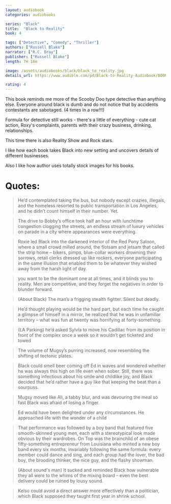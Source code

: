 ```yaml
---
layout: audiobook
categories: audiobooks

series: "Black"
title:  "Black to Reality"
book: 4

tags: ["Detective", "Comedy", "Thriller"]
authors: ["Russell Blake"]
narrator: ["R.C. Bray"]
publisher: ["Russell Blake"]
length: 7H 16m

image: /assets/audiobooks/black/black_to_reality.jpg
details_url: https://www.audible.com/pd/Black-to-Reality-Audiobook/B00NUD99TC

rating: 4
---
```


This book reminds me more of the Scooby Doo type detective than anything else. 
Everyone around black is dumb and do not notice <spoiler> that by accidents contestants are sabotaged. (4 times in a row!!!) </spoiler>

Formula for detective still works - there's a little of everything - cute cat action, Roxy's complaints, parents with their crazy business, drinking, relationships.

This time there is also Reality Show and Rock stars.

I like how each book takes Black into new setting and uncovers details of different businesses.

Also I like how author uses totally stock images for his books.

# Quotes:

> He’d contemplated taking the bus, but nobody except crazies, illegals, and the homeless resorted to public transportation in Los Angeles, and he didn’t count himself in their number. Yet.

> The drive to Bobby’s office took half an hour with lunchtime congestion clogging the streets, an endless stream of luxury vehicles on parade in a city where appearances were everything.

> Roxie led Black into the darkened interior of the Red Pony Saloon, where a small crowd milled around, the flotsam and jetsam that called the strip home – bikers, pimps, blue-collar workers drowning their sorrows, retail clerks dressed up like rockers, everyone participating in the same illusion that enabled them to be whatever they wished away from the harsh light of day.

>  you want to be the dominant one at all times, and it blinds you to reality. Men are competitive, and they forget the negatives in order to blunder forward.

> (About Black) The man’s a frigging stealth fighter. Silent but deadly.

> He’d thought playing would be the hard part, but each time he caught a glimpse of himself in a mirror, he realized that he was in unfamiliar territory – what was fun at twenty was horrifying at forty-something.

> (LA Parking) he’d asked Sylvia to move his Cadillac from its position in front of the complex once a week so it wouldn’t get ticketed and towed

> The volume of Mugsy’s purring increased, now resembling the shifting of tectonic plates.

> Black could smell beer coming off Ed in waves and wondered whether he was always this high on life even when sober. Still, there was something infectious about his smile and childlike joy, and Black decided that he’d rather have a guy like that keeping the beat than a sourpuss. 

>  Mugsy moved like Ali, a tabby blur, and was devouring the meal so fast Black was afraid of losing a finger.

> Ed would have been delighted under any circumstances. He approached life with the wonder of a child

> That performance was followed by a boy band that featured five smooth-skinned young men, each with a stereotypical look made obvious by their wardrobes. On Top was the brainchild of an obese fifty-something entrepreneur from Louisiana who minted a new boy band every six months, invariably following the same formula: every member could dance and sing, and each group had the lover, the bad boy, the brooding thinker, the nice guy, and the flashy showman.

> (About sound's man) It sucked and reminded Black how vulnerable they all were to the whims of the mixing board – even the best delivery could be ruined by lousy sound.

> Kelso could avoid a direct answer more effectively than a politician, which Black supposed they taught first year in shrink school.